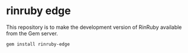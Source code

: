# rinruby edge

This repository is to make the development version of RinRuby available from the Gem server.

```
gem install rinruby-edge
```


